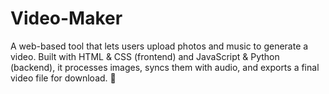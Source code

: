 # Video-Maker
A web-based tool that lets users upload photos and music to generate a video. Built with HTML &amp; CSS (frontend) and JavaScript &amp; Python (backend), it processes images, syncs them with audio, and exports a final video file for download. 🚀
